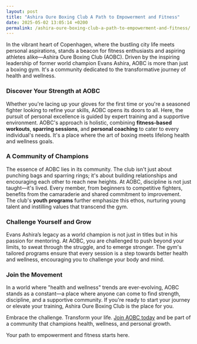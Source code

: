 ```yaml
---
layout: post
title: "Ashira Oure Boxing Club A Path to Empowerment and Fitness"
date: 2025-05-02 13:05:14 +0200
permalink: /ashira-oure-boxing-club-a-path-to-empowerment-and-fitness/
---
```



In the vibrant heart of Copenhagen, where the bustling city life meets personal aspirations, stands a beacon for fitness enthusiasts and aspiring athletes alike—Ashira Oure Boxing Club (AOBC). Driven by the inspiring leadership of former world champion Evans Ashira, AOBC is more than just a boxing gym. It's a community dedicated to the transformative journey of health and wellness.

### Discover Your Strength at AOBC

Whether you're lacing up your gloves for the first time or you're a seasoned fighter looking to refine your skills, AOBC opens its doors to all. Here, the pursuit of personal excellence is guided by expert training and a supportive environment. AOBC's approach is holistic, combining **fitness-based workouts**, **sparring sessions**, and **personal coaching** to cater to every individual's needs. It's a place where the art of boxing meets lifelong health and wellness goals.

### A Community of Champions

The essence of AOBC lies in its community. The club isn't just about punching bags and sparring rings; it's about building relationships and encouraging each other to reach new heights. At AOBC, discipline is not just taught—it's lived. Every member, from beginners to competitive fighters, benefits from the camaraderie and shared commitment to improvement. The club's **youth programs** further emphasize this ethos, nurturing young talent and instilling values that transcend the gym.

### Challenge Yourself and Grow

Evans Ashira’s legacy as a world champion is not just in titles but in his passion for mentoring. At AOBC, you are challenged to push beyond your limits, to sweat through the struggle, and to emerge stronger. The gym's tailored programs ensure that every session is a step towards better health and wellness, encouraging you to challenge your body and mind.

### Join the Movement

In a world where "health and wellness" trends are ever-evolving, AOBC stands as a constant—a place where anyone can come to find strength, discipline, and a supportive community. If you're ready to start your journey or elevate your training, Ashira Oure Boxing Club is the place for you.

Embrace the challenge. Transform your life. [Join AOBC today](https://www.ashiraoure.com/) and be part of a community that champions health, wellness, and personal growth.

Your path to empowerment and fitness starts here.